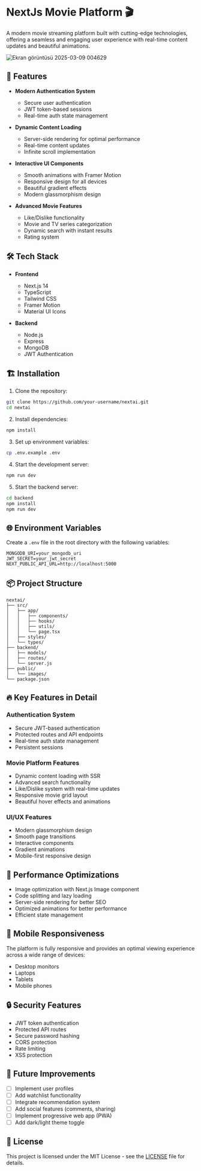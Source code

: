 # NextJs Movie Platform 🎬

A modern movie streaming platform built with cutting-edge technologies, offering a seamless and engaging user experience with real-time content updates and beautiful animations.

![Ekran görüntüsü 2025-03-09 004629](https://github.com/user-attachments/assets/23792a42-3401-4212-8f71-4088b14813cc)


## 🚀 Features

- **Modern Authentication System**
  - Secure user authentication
  - JWT token-based sessions
  - Real-time auth state management

- **Dynamic Content Loading**
  - Server-side rendering for optimal performance
  - Real-time content updates
  - Infinite scroll implementation

- **Interactive UI Components**
  - Smooth animations with Framer Motion
  - Responsive design for all devices
  - Beautiful gradient effects
  - Modern glassmorphism design

- **Advanced Movie Features**
  - Like/Dislike functionality
  - Movie and TV series categorization
  - Dynamic search with instant results
  - Rating system

## 🛠️ Tech Stack

- **Frontend**
  - Next.js 14
  - TypeScript
  - Tailwind CSS
  - Framer Motion
  - Material UI Icons

- **Backend**
  - Node.js
  - Express
  - MongoDB
  - JWT Authentication

## 🏗️ Installation

1. Clone the repository:
```bash
git clone https://github.com/your-username/nextai.git
cd nextai
```

2. Install dependencies:
```bash
npm install
```

3. Set up environment variables:
```bash
cp .env.example .env
```

4. Start the development server:
```bash
npm run dev
```

5. Start the backend server:
```bash
cd backend
npm install
npm run dev
```

## 🌐 Environment Variables

Create a `.env` file in the root directory with the following variables:

```env
MONGODB_URI=your_mongodb_uri
JWT_SECRET=your_jwt_secret
NEXT_PUBLIC_API_URL=http://localhost:5000
```

## 📦 Project Structure

```
nextai/
├── src/
│   ├── app/
│   │   ├── components/
│   │   ├── hooks/
│   │   ├── utils/
│   │   └── page.tsx
│   ├── styles/
│   └── types/
├── backend/
│   ├── models/
│   ├── routes/
│   └── server.js
├── public/
│   └── images/
└── package.json
```

## 🔥 Key Features in Detail

### Authentication System
- Secure JWT-based authentication
- Protected routes and API endpoints
- Real-time auth state management
- Persistent sessions

### Movie Platform Features
- Dynamic content loading with SSR
- Advanced search functionality
- Like/Dislike system with real-time updates
- Responsive movie grid layout
- Beautiful hover effects and animations

### UI/UX Features
- Modern glassmorphism design
- Smooth page transitions
- Interactive components
- Gradient animations
- Mobile-first responsive design

## 🚀 Performance Optimizations

- Image optimization with Next.js Image component
- Code splitting and lazy loading
- Server-side rendering for better SEO
- Optimized animations for better performance
- Efficient state management

## 📱 Mobile Responsiveness

The platform is fully responsive and provides an optimal viewing experience across a wide range of devices:
- Desktop monitors
- Laptops
- Tablets
- Mobile phones

## 🔒 Security Features

- JWT token authentication
- Protected API routes
- Secure password hashing
- CORS protection
- Rate limiting
- XSS protection

## 🎯 Future Improvements

- [ ] Implement user profiles
- [ ] Add watchlist functionality
- [ ] Integrate recommendation system
- [ ] Add social features (comments, sharing)
- [ ] Implement progressive web app (PWA)
- [ ] Add dark/light theme toggle

## 📄 License

This project is licensed under the MIT License - see the [LICENSE](LICENSE) file for details.
